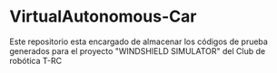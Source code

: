 # VirtualAutonomous-Car
Este repositorio esta encargado de almacenar los códigos de prueba generados para el proyecto "WINDSHIELD SIMULATOR" del Club de robótica T-RC
